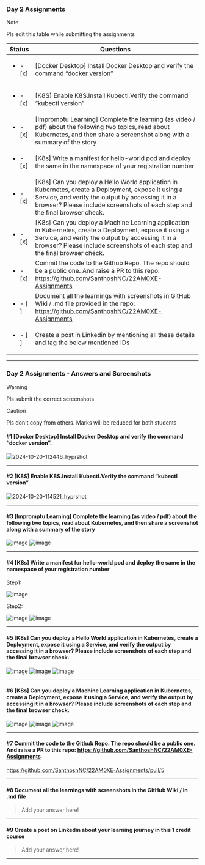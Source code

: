 ### Day 2 Assignments

> [!NOTE]
> Pls edit this table while submitting the assignments

| Status         | Questions     | 
|----------------|---------------|
| <ul><li>- [x] </li></ul> | [Docker Desktop] Install Docker Desktop and verify the command “docker version” |
| <ul><li>- [x] </li></ul> | [K8S] Enable K8S.Install Kubectl.Verify the command “kubectl version” |
| <ul><li>- [x] </li></ul> | [Impromptu Learning] Complete the learning (as video / pdf) about the following two topics, read about Kubernetes, and then share a screenshot along with a summary of the story |
| <ul><li>- [x] </li></ul> | [K8s] Write a manifest for hello-world pod and deploy the same in the namespace of your registration number |
| <ul><li>- [x] </li></ul> | [K8s] Can you deploy a Hello World application in Kubernetes, create a Deployment, expose it using a Service, and verify the output by accessing it in a browser? Please include screenshots of each step and the final browser check. |
| <ul><li>- [x] </li></ul> | [K8s] Can you deploy a Machine Learning application in Kubernetes, create a Deployment, expose it using a Service, and verify the output by accessing it in a browser? Please include screenshots of each step and the final browser check.  |
| <ul><li>- [x] </li></ul> | Commit the code to the Github Repo. The repo should be a public one. And raise a PR to this repo: https://github.com/SanthoshNC/22AM0XE-Assignments |
| <ul><li>- [ ] </li></ul> | Document all the learnings with screenshots in GitHub Wiki / .md file provided in the repo: https://github.com/SanthoshNC/22AM0XE-Assignments |
| <ul><li>- [ ] </li></ul> | Create a post in Linkedin by mentioning all these details and tag the below mentioned IDs |

***

### Day 2 Assignments - Answers and Screenshots

> [!WARNING]
> Pls submit the correct screenshots

> [!CAUTION]
> Pls don't copy from others. Marks will be reduced for both students

#### #1 [Docker Desktop] Install Docker Desktop and verify the command “docker version”.
![2024-10-20-112446_hyprshot](https://github.com/user-attachments/assets/7443f6f6-75b4-4612-abaf-d5b2ded11d4d)

***

#### #2 [K8S] Enable K8S.Install Kubectl.Verify the command “kubectl version”
![2024-10-20-114521_hyprshot](https://github.com/user-attachments/assets/65426754-b67a-48f2-ab49-a95aa5b0f3b6)

***

#### #3 [Impromptu Learning] Complete the learning (as video / pdf) about the following two topics, read about Kubernetes, and then share a screenshot along with a summary of the story
![image](https://github.com/user-attachments/assets/db764ec1-ab39-4a6b-9ac5-a9657a995d14)
![image](https://github.com/user-attachments/assets/0cbe96ca-2099-45b7-ad63-b446faaac033)

***

#### #4 [K8s] Write a manifest for hello-world pod and deploy the same in the namespace of your registration number

Step1:

![image](https://github.com/user-attachments/assets/0acd45ca-a678-49cb-b9be-9f4c28223a46)

Step2:

![image](https://github.com/user-attachments/assets/0a28b056-2b96-4ec0-ba33-be0395d1e33b)
![image](https://github.com/user-attachments/assets/e0f0e684-ba44-4197-af64-e65c154a0df3)
***

#### #5 [K8s] Can you deploy a Hello World application in Kubernetes, create a Deployment, expose it using a Service, and verify the output by accessing it in a browser? Please include screenshots of each step and the final browser check.
![image](https://github.com/user-attachments/assets/2ee0be4e-aa42-4d5d-abc4-f813f6e02d8a)
![image](https://github.com/user-attachments/assets/8c4a98bd-4894-4c6b-9ff4-2c809f7bdaff)
![image](https://github.com/user-attachments/assets/a41b673a-858b-494d-b289-34311cb177c2)

***

#### #6 [K8s] Can you deploy a Machine Learning application in Kubernetes, create a Deployment, expose it using a Service, and verify the output by accessing it in a browser? Please include screenshots of each step and the final browser check.
![image](https://github.com/user-attachments/assets/48da7c40-bd4a-4ee1-8850-b9079d43d7c6)
![image](https://github.com/user-attachments/assets/1e722bd4-3a92-414f-b05d-fbe1134398e9)
![image](https://github.com/user-attachments/assets/c5993e97-c6d7-4a1b-abc3-fb8531e62dec)

***

#### #7 Commit the code to the Github Repo. The repo should be a public one. And raise a PR to this repo: https://github.com/SanthoshNC/22AM0XE-Assignments
https://github.com/SanthoshNC/22AM0XE-Assignments/pull/5

***

#### #8 Document all the learnings with screenshots in the GitHub Wiki / in .md file
> Add your answer here!

***

#### #9 Create a post on Linkedin about your learning journey in this 1 credit course
> Add your answer here!

***

